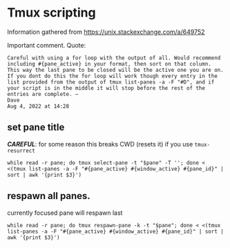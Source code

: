 # Tmux scripting

Information gathered from https://unix.stackexchange.com/a/649752

Important comment. Quote:

```
Careful with using a for loop with the output of all. Would recommend including #{pane_active} in your format, then sort on that column. This way the last pane to be closed will be the active one you are on. If you dont do this the for loop will work though every entry in the list provided from the output of tmux list-panes -a -F "#D", and if your script is in the middle it will stop before the rest of the entries are complete. – 
Dave
Aug 4, 2022 at 14:28
```

## set pane title

***CAREFUL***:
for some reason this breaks CWD (resets it) if you use `tmux-resurrect`

```
while read -r pane; do tmux select-pane -t "$pane" -T ''; done < <(tmux list-panes -a -F "#{pane_active} #{window_active} #{pane_id}" | sort | awk '{print $3}')
```

## respawn all panes. 

currently focused pane will respawn last

```
while read -r pane; do tmux respawn-pane -k -t "$pane"; done < <(tmux list-panes -a -F "#{pane_active} #{window_active} #{pane_id}" | sort | awk '{print $3}')
```
